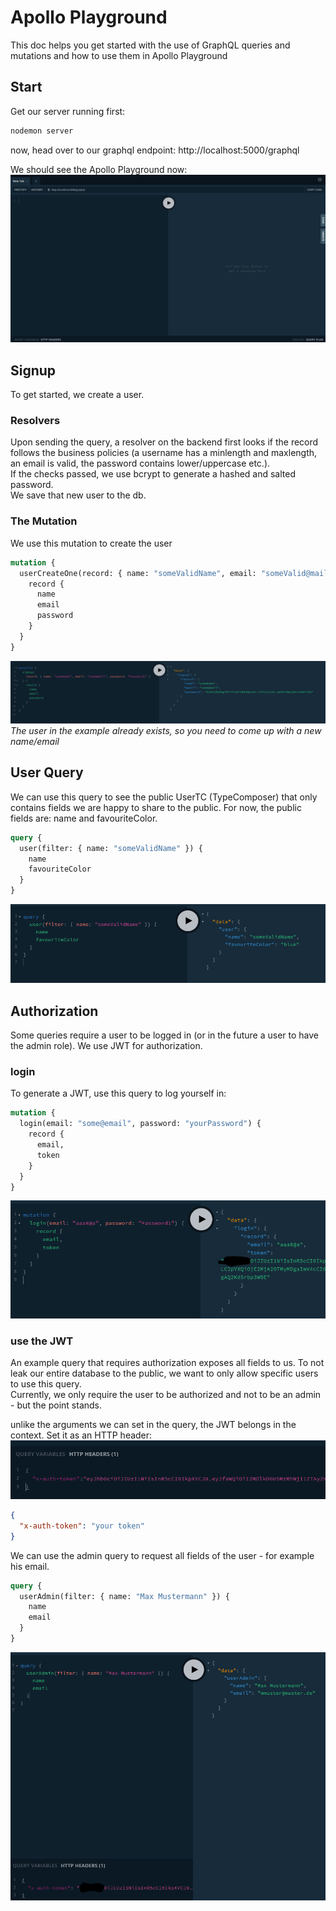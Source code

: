 # Apollo Playground

This doc helps you get started with the use of GraphQL queries and mutations and how to use them in Apollo Playground

## Start

Get our server running first:

```bash
nodemon server
```

now, head over to our graphql endpoint: http://localhost:5000/graphql

We should see the Apollo Playground now: ![](playground.PNG)

## Signup

To get started, we create a user.

### Resolvers

Upon sending the query, a resolver on the backend first looks if the record follows the business policies (a username
has a minlength and maxlength, an email is valid, the password contains lower/uppercase etc.).  
If the checks passed, we use bcrypt to generate a hashed and salted password.  
We save that new user to the db.

### The Mutation

We use this mutation to create the user

```graphql
mutation {
  userCreateOne(record: { name: "someValidName", email: "someValid@mail", password: "Password1" }) {
    record {
      name
      email
      password
    }
  }
}
```

![](signup.PNG)
*The user in the example already exists, so you need to come up with a new name/email*

## User Query

We can use this query to see the public UserTC (TypeComposer) that only contains fields we are happy to share to the
public. For now, the public fields are: name and favouriteColor.

```graphql
query {
  user(filter: { name: "someValidName" }) {
    name
    favouriteColor
  }
}
```

![](user.PNG)

## Authorization

Some queries require a user to be logged in (or in the future a user to have the admin role). We use JWT for
authorization.

### login

To generate a JWT, use this query to log yourself in:

```graphql
mutation {
  login(email: "some@email", password: "yourPassword") {
    record {
      email,
      token
    }
  }
}
```

![](login.PNG)

### use the JWT

An example query that requires authorization exposes all fields to us. To not leak our entire database to the public, we
want to only allow specific users to use this query.  
Currently, we only require the user to be authorized and not to be an admin - but the point stands.

unlike the arguments we can set in the query, the JWT belongs in the context. Set it as an HTTP header:
![](httpheaders.PNG)

```json
{
  "x-auth-token": "your token"
}
```

We can use the admin query to request all fields of the user - for example his email.

```graphql
query {
  userAdmin(filter: { name: "Max Mustermann" }) {
    name
    email
  }
}
```

![](userAdmin.PNG)